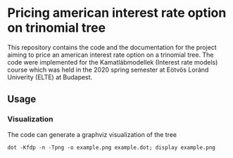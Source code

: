 # Pricing american interest rate option on trinomial tree 
This repository contains the code and the documentation for the project aiming to price an american interest rate option on a trinomial tree. The code were implemented for the Kamatlábmodellek (Interest rate models) course which was held in the 2020 spring semester at Eötvös Loránd Univerity (ELTE) at Budapest.

## Usage

### Visualization 
The code can generate a graphviz visualization of the tree


```
dot -Kfdp -n -Tpng -o example.png example.dot; display example.png
```
